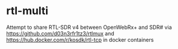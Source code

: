 # rtl-multi

Attempt to share RTL-SDR v4 between OpenWebRx+ and SDR# via https://github.com/d03n3rfr1tz3/rtlmux and https://hub.docker.com/r/kosdk/rtl-tcp in docker containers
